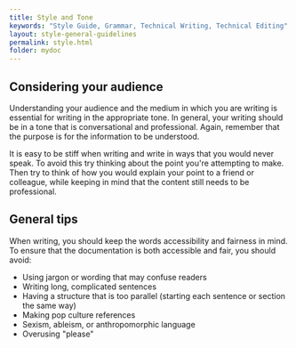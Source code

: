 ```yaml
---
title: Style and Tone
keywords: "Style Guide, Grammar, Technical Writing, Technical Editing"
layout: style-general-guidelines
permalink: style.html
folder: mydoc
---
```


## Considering your audience

Understanding your audience and the medium in which you are writing is essential for writing in the appropriate tone. In general, your writing should be in a tone that is conversational and professional. Again, remember that the purpose is for the information to be understood.

It is easy to be stiff when writing and write in ways that you would never speak. To avoid this try thinking about the point you're attempting to make. Then try to think of how you would explain your point to a friend or colleague, while keeping in mind that the content still needs to be professional.

## General tips

When writing, you should keep the words accessibility and fairness in mind. To ensure that the documentation is both accessible and fair, you should avoid:

* Using jargon or wording that may confuse readers
* Writing long, complicated sentences
* Having a structure that is too parallel (starting each sentence or section the same way)
* Making pop culture references
* Sexism, ableism, or anthropomorphic language
* Overusing "please"

